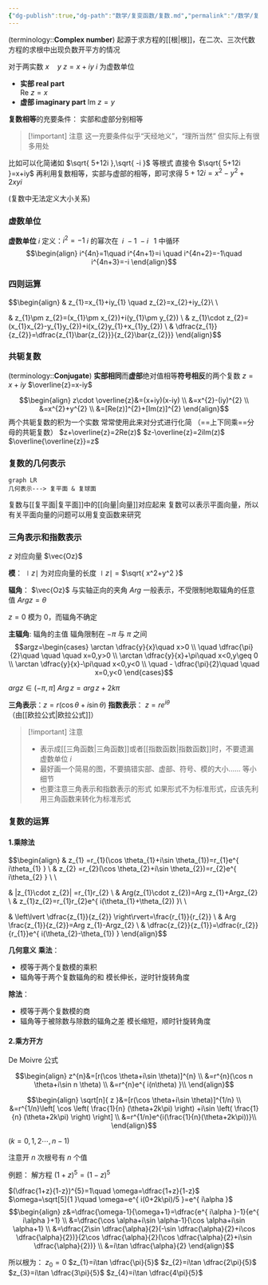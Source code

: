 ```yaml
---
{"dg-publish":true,"dg-path":"数学/复变函数/复数.md","permalink":"/数学/复变函数/复数/","dgPassFrontmatter":true,"noteIcon":"","created":"2024-05-21T15:20:28.114+08:00","updated":"2024-09-14T22:48:30.734+08:00"}
---
```


(terminology::**Complex number**)
起源于求方程的[[根\|根]]，在二次、三次代数方程的求根中出现负数开平方的情况

对于两实数 $x\quad y$
$z=x+iy$
$i$  为虚数单位
- **实部  real part**  
	$\mathrm{Re}$ $z=x$    
- **虚部 imaginary part**
	$\mathrm{Im}$ $z=y$      

**复数相等**的充要条件：
实部和虚部分别相等
>[!important] 注意
>这一充要条件似乎“天经地义”，“理所当然”
>但实际上有很多用处

比如可以化简诸如 $\sqrt{ 5+12i },\sqrt{ -i }$ 等根式
直接令 $\sqrt{ 5+12i }=x+iy$
再利用复数相等，实部与虚部的相等，即可求得
$5+12i=x^{2}-y^{2}+2xyi$


(复数中无法定义大小关系)

### 虚数单位
**虚数单位** $i$
定义：$i^2 = -1$
$i$   的幂次在 $\; i \: -1\: -i\;\;\;1$  中循环
$$\begin{align}
i^{4n}=1\quad i^{4n+1}=i \quad i^{4n+2}=-1\quad i^{4n+3}=-i
\end{align}$$

### 四则运算
$$\begin{align} 
 & z_{1}=x_{1}+iy_{1} \quad z_{2}=x_{2}+iy_{2}\\ \\

 & z_{1}\pm z_{2}=(x_{1}\pm x_{2})+i(y_{1}\pm y_{2}) \\
 & z_{1}\cdot z_{2}=(x_{1}x_{2}-y_{1}y_{2})+i(x_{2}y_{1}+x_{1}y_{2}) \\
 & \dfrac{z_{1}}{z_{2}}=\dfrac{z_{1}\bar{z_{2}}}{z_{2}\bar{z_{2}}}
\end{align}$$

### 共轭复数
(terminology::**Conjugate**)
**实部相同**而**虚部**绝对值相等**符号相反**的两个复数
$z=x+iy$
$\overline{z}=x-iy$

$$\begin{align}
z\cdot \overline{z}&=(x+iy)(x-iy) \\
&=x^{2}-(iy)^{2} \\
&=x^{2}+y^{2}   \\
&=[Re(z)]^{2}+[Im(z)]^{2}
\end{align}$$
 两个共轭复数的积为一个实数
 常常使用此来对分式进行化简
 （==上下同乘==分母的共轭复数）
 $z+\overline{z}=2Re(z)$
 $z-\overline{z}=2iIm(z)$
 $\overline{\overline{z}}=z$
 
### 复数的几何表示


```mermaid
graph LR
几何表示---> 复平面 & 复球面
```


复数与[[复平面\|复平面]]中的[[向量\|向量]]对应起来 
复数可以表示平面向量，所以有关平面向量的问题可以用复变函数来研究

### 三角表示和指数表示
$z$ 对应向量 $\vec{Oz}$

**模**： $\mid z\mid$ 为对应向量的长度
 $\mid z\mid$ = $\sqrt{ x^2+y^2 }$
 
**辐角**： $\vec{Oz}$ 与实轴正向的夹角
$Arg$ 一般表示，不受限制地取辐角的任意值
$Arg z=\theta$  

$z=0$ 模为 0，而辐角不确定

**主辐角**:  辐角的主值
辐角限制在 $-\pi$ 与 $\pi$ 之间
$$argz=\begin{cases}
\arctan \dfrac{y}{x}\quad x>0 \\
\quad \dfrac{\pi}{2}\quad \quad \quad x=0,y>0 \\
\arctan \dfrac{y}{x}+\pi\quad x<0,y\geq 0 \\
\arctan \dfrac{y}{x}-\pi\quad x<0,y<0 \\
\quad - \dfrac{\pi}{2}\quad \quad x=0,y<0
\end{cases}$$

$arg z \in(-\pi,\pi]$
$Arg\,z =arg\,z+2k \pi$ 

**三角表示**：$z=r(\cos \theta+i\sin\theta)$
**指数表示**： $z=re^{i\theta}$    （由[[欧拉公式\|欧拉公式]]）

>[!important] 注意
>- 表示成[[三角函数\|三角函数]]或者[[指数函数\|指数函数]]时，不要遗漏虚数单位 $i$
>- 最好画一个简易的图，不要搞错实部、虚部、符号、模的大小...... 等小细节
>- 也要注意三角表示和指数表示的形式
>	如果形式不为标准形式，应该先利用三角函数来转化为标准形式

### 复数的运算
#### 1.乘除法
$$\begin{align}
 & z_{1} =r_{1}(\cos \theta_{1}+i\sin \theta_{1})=r_{1}e^{ i\theta_{1} } \\
 & z_{2} =r_{2}(\cos \theta_{2}+i\sin \theta_{2})=r_{2}e^{ i\theta_{2} }  \\ \\

 & |z_{1}\cdot z_{2}| =r_{1}r_{2} \\
 & Arg(z_{1}\cdot z_{2})=Arg z_{1}+Argz_{2}  \\
 & z_{1}z_{2}=r_{1}r_{2}e^{ i(\theta_{1}+\theta_{2}) }\\ \\

 & \left\lvert  \dfrac{z_{1}}{z_{2}} \right\rvert=\frac{r_{1}}{r_{2}} \\
 & Arg \frac{z_{1}}{z_{2}}=Arg z_{1}-Argz_{2}  \\
 & \dfrac{z_{2}}{z_{1}}=\dfrac{r_{2}}{r_{1}}e^{ i(\theta_{2}-\theta_{1}) }
\end{align}$$

**几何意义**
**乘法**：
- 模等于两个复数模的乘积
- 辐角等于两个复数辐角的和
模长伸长，逆时针旋转角度

**除法**：
- 模等于两个复数模的商
- 辐角等于被除数与除数的辐角之差
模长缩短，顺时针旋转角度

#### 2.乘方开方
De Moivre 公式

$$\begin{align}
z^{n}&=[r(\cos \theta+i\sin \theta)]^{n} \\
&=r^{n}(\cos n \theta+i\sin n \theta)  \\
&=r^{n}e^{ i(n\theta) }\\
\end{align}$$

$$\begin{align}
\sqrt[n]{ z }&=[r(\cos \theta+i\sin \theta)]^{1/n} \\
&=r^{1/n}\left[ \cos \left( \frac{1}{n} (\theta+2k\pi) \right) +i\sin \left( \frac{1}{n} (\theta+2k\pi) \right) \right] \\
&=r^{1/n}e^{i(\frac{1}{n}(\theta+2k\pi))}\\
\end{align}$$

$(k=0,1,2\cdots,n-1)$

注意开 $n$ 次根号有 $n$ 个值

例题：
解方程 $(1+z)^{5}=(1-z)^{5}$

$(\dfrac{1+z}{1-z})^{5}=1\quad \omega=\dfrac{1+z}{1-z}$
$\omega=\sqrt[5]{1  }\quad \omega=e^{ i(0+2k\pi)/5 }=e^{ i\alpha }$
$$\begin{align}
z&=\dfrac{\omega-1}{\omega+1}=\dfrac{e^{ i\alpha }-1}{e^{ i\alpha }+1} \\
&=\dfrac{\cos \alpha+i\sin \alpha-1}{\cos \alpha+i\sin \alpha+1} \\
&=\dfrac{2\sin \dfrac{\alpha}{2}(-\sin \dfrac{\alpha}{2}+i\cos \dfrac{\alpha}{2})}{2\cos \dfrac{\alpha}{2}(\cos \dfrac{\alpha}{2}+i\sin \dfrac{\alpha}{2})} \\
&=i\tan \dfrac{\alpha}{2}
\end{align}$$


所以根为：
$z_{0}=0$
$z_{1}=i\tan \dfrac{\pi}{5}$
$z_{2}=i\tan \dfrac{2\pi}{5}$
$z_{3}=i\tan \dfrac{3\pi}{5}$
$z_{4}=i\tan \dfrac{4\pi}{5}$
